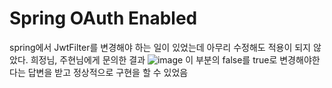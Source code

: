 # Spring OAuth Enabled
spring에서 JwtFilter를 변경해야 하는 일이 있었는데 아무리 수정해도 적용이 되지 않았다.
희정님, 주현님에게 문의한 결과 
![image](https://user-images.githubusercontent.com/24540286/131325042-1d82560a-b5fc-4a31-b72a-67a5b3d1bc9b.png)
이 부분의 false를 true로 변경해야한다는 답변을 받고 정상적으로 구현을 할 수 있었음